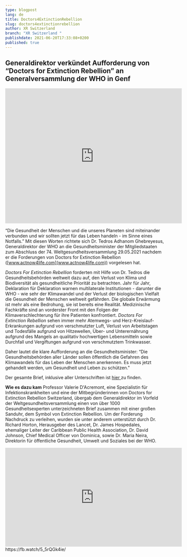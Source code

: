 ```yaml
---
type: blogpost
lang: de
title: Doctors4ExtinctionRebellion
slug: doctors4extinctionrebellion
author: XR Switzerland
branch: "XR Switzerland "
publishdate: 2021-06-20T17:33:08+0200
published: true
---
```

## **Generaldirektor verkündet Aufforderung von “Doctors for Extinction Rebellion” an Generalversammlung der WHO in Genf**



<iframe src="https://www.facebook.com/plugins/video.php?height=314&href=https%3A%2F%2Fwww.facebook.com%2Fdoctors4xr.ch%2Fvideos%2F202152785094106%2F&show_text=true&width=560&t=0" width="560" height="429" style="border:none;overflow:hidden" scrolling="no" frameborder="0" allowfullscreen="true" allow="autoplay; clipboard-write; encrypted-media; picture-in-picture; web-share" allowFullScreen="true"></iframe>



“Die Gesundheit der Menschen und die unseres Planeten sind miteinander verbunden und wir sollten jetzt für das Leben handeln - im Sinne eines Notfalls.” Mit diesen Worten richtete sich Dr. Tedros Adhanom Ghebreyesus, Generaldirektor der WHO an die Gesundheitsminister der Mitgliedstaaten zum Abschluss der 74. Weltgesundheitsversammlung 29.05.2021 nachdem er die Forderungen von Doctors for Extinction Rebellion ([www.actnow4life.com](www.actnow4life.com)) vorgelesen hat. 

*Doctors For Extinction Rebellion* forderten mit Hilfe von Dr. Tedros die Gesundheitsbehörden weltweit dazu auf, den Verlust von Klima und Biodiversität als gesundheitliche Priorität zu betrachten. Jahr für Jahr, Deklaration für Deklaration warnen multilaterale Institutionen - darunter die WHO - wie sehr der Klimawandel und der Verlust der biologischen Vielfalt die Gesundheit der Menschen weltweit gefährden. Die globale Erwärmung ist mehr als eine Bedrohung, sie ist bereits eine Realität. Medizinische Fachkräfte sind an vorderster Front mit den Folgen der Klimaverschlechterung für ihre Patienten konfrontiert. *Doctors For Extinction Rebellion* sehen immer mehr Atemwegs- und Herz-Kreislauf-Erkrankungen aufgrund von verschmutzter Luft, Verlust von Arbeitstagen und Todesfälle aufgrund von Hitzewellen, Über- und Unterernährung aufgrund des Mangels an qualitativ hochwertigen Lebensmitteln sowie Durchfall und Vergiftungen aufgrund von verschmutztem Trinkwasser.

Daher lautet die klare Aufforderung an die Gesundheitsminister:
“Die Gesundheitsbehörden aller Länder sollen öffentlich die Gefahren des Klimawandels für das Leben der Menschen anerkennen. Es muss jetzt gehandelt werden, um Gesundheit und Leben zu schützen."

Der gesamte Brief, inklusive aller Unterschriften ist [hier ](https://actnow4life.com/)zu finden.

**Wie es dazu kam**
Professor Valerie D'Acremont, eine Spezialistin für Infektionskrankheiten und eine der Mitbegründerinnen von Doctors for Extinction Rebellion Switzerland, übergab dem Generaldirektor im Vorfeld der Weltgesundheitsversammlung einen von über 1000 Gesundheitsexperten unterzeichneten Brief zusammen mit einer großen Sanduhr, dem Symbol von Extinction Rebellion. Um der Forderung Nachdruck zu verleihen, wurden sie unter anderem unterstützt durch Dr. Richard Horton, Herausgeber des Lancet, Dr. James Hospedales, ehemaliger Leiter der Caribbean Public Health Association,  Dr. David Johnson, Chief Medical Officer von Dominica, sowie Dr. Maria Neira, Direktorin für öffentliche Gesundheit, Umwelt und Soziales bei der WHO.

<iframe src="https://www.facebook.com/plugins/video.php?height=314&href=https%3A%2F%2Fwww.facebook.com%2Fdoctors4xr.ch%2Fvideos%2F339816337505213%2F&show_text=false&width=560&t=0" width="560" height="314" style="border:none;overflow:hidden" scrolling="no" frameborder="0" allowfullscreen="true" allow="autoplay; clipboard-write; encrypted-media; picture-in-picture; web-share" allowFullScreen="true"></iframe>
https://fb.watch/5_5rQGk4ie/